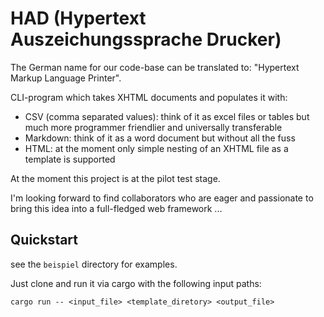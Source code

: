 # HAD (Hypertext Auszeichungssprache Drucker)

The German name for our code-base can be translated to: "Hypertext Markup Language Printer".

CLI-program which takes XHTML documents and populates it with:

- CSV (comma separated values): think of it as excel files or tables but much more programmer friendlier and universally transferable
- Markdown: think of it as a word document but without all the fuss
- HTML: at the moment only simple nesting of an XHTML file as a template is supported

At the moment this project is at the pilot test stage.

I'm looking forward to find collaborators who are eager and passionate to bring this idea into a full-fledged web framework ...

## Quickstart

see the `beispiel` directory for examples.

Just clone and run it via cargo with the following input paths:

```
cargo run -- <input_file> <template_diretory> <output_file>
```
